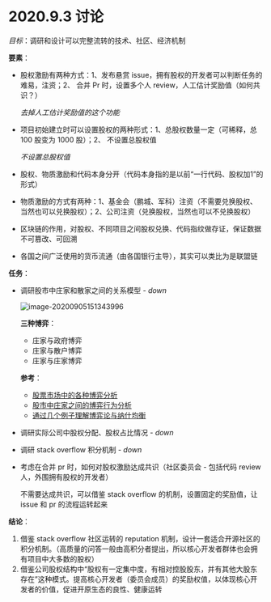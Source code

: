 # 2020.9.3 讨论

*目标*：调研和设计可以完整流转的技术、社区、经济机制

**要素**：

- 股权激励有两种方式：1、发布悬赏 issue，拥有股权的开发者可以判断任务的难易，注资；2、 合并 Pr 时，设置多个人 review，人工估计奖励值（如何共识？）

  *去掉人工估计奖励值的这个功能*

- 项目初始建立时可以设置股权的两种形式：1、总股权数量一定（可稀释，总 100 股变为 1000 股）；2、 不设置总股权值

  *不设置总股权值*

- 股权、物质激励和代码本身分开（代码本身指的是以前“一行代码、股权加1”的形式）

- 物质激励的方式有两种：1、基金会（鹏城、军科）注资（不需要兑换股权、当然也可以兑换股权）；2、公司注资（兑换股权，当然也可以不兑换股权）

- 区块链的作用，对股权、不同项目之间股权兑换、代码指纹做存证，保证数据不可篡改、可回溯

- 各国之间广泛使用的货币流通（由各国银行主导），其实可以类比为是联盟链

**任务**：

- 调研股市中庄家和散家之间的关系模型 - *down*

  ![image-20200905151343996](https://i.loli.net/2020/09/05/924rxqvu8CfOpcY.png)

  **三种博弈**：

  - 庄家与政府博弈
  - 庄家与散户博弈
  - 庄家与庄家博弈

  **参考**：

  - [股票市场中的各种博弈分析](http://www.lunwenstudy.com/gongyejj/26519.html)
  - [股市中庄家之间的博弈行为分析](https://www.ixueshu.com/document/a8c9003c435eb9b1318947a18e7f9386.html)
  - [通过几个例子理解博弈论与纳什均衡](https://zhuanlan.zhihu.com/p/25781797)

- 调研实际公司中股权分配、股权占比情况 - *down*

- 调研 stack overflow 积分机制 - *down*

- 考虑在合并 pr 时，如何对股权激励达成共识（社区委员会 - 包括代码 review 人，外围拥有股权的开发者）

  不需要达成共识，可以借鉴 stack overflow 的机制，设置固定的奖励值，让 issue 和 pr 的流程运转起来

**结论**：

1. 借鉴 stack overflow 社区运转的 reputation 机制，设计一套适合开源社区的积分机制。（高质量的问答一般由高积分者提出，所以核心开发者群体也会拥有项目中大多数的股权）
2. 借鉴公司股权结构中“股权有一定集中度，有相对控股股东，并有其他大股东存在”这种模式。提高核心开发者（委员会成员）的奖励权值，以体现核心开发者的价值，促进开原生态的良性、健康运转